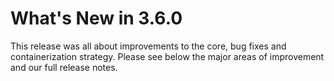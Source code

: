 # What's New in 3.6.0

This release was all about improvements to the core, bug fixes and containerization strategy.  Please see below the major areas of improvement and our full release notes.

